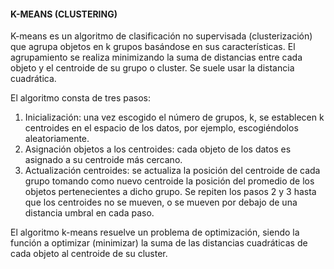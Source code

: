 #### K-MEANS (CLUSTERING)
K-means es un algoritmo de clasificación no supervisada (clusterización) que agrupa objetos en k grupos basándose en sus características. El agrupamiento se realiza minimizando la suma de distancias entre cada objeto y el centroide de su grupo o cluster. Se suele usar la distancia cuadrática.

El algoritmo consta de tres pasos:

1. Inicialización: una vez escogido el número de grupos, k, se establecen k centroides en el espacio de los datos, por ejemplo, escogiéndolos aleatoriamente.
2. Asignación objetos a los centroides: cada objeto de los datos es asignado a su centroide más cercano.
3. Actualización centroides: se actualiza la posición del centroide de cada grupo tomando como nuevo centroide la posición del promedio de los objetos pertenecientes a dicho grupo.
Se repiten los pasos 2 y 3 hasta que los centroides no se mueven, o se mueven por debajo de una distancia umbral en cada paso.

El algoritmo k-means resuelve un problema de optimización, siendo la función a optimizar (minimizar) la suma de las distancias cuadráticas de cada objeto al centroide de su cluster.
